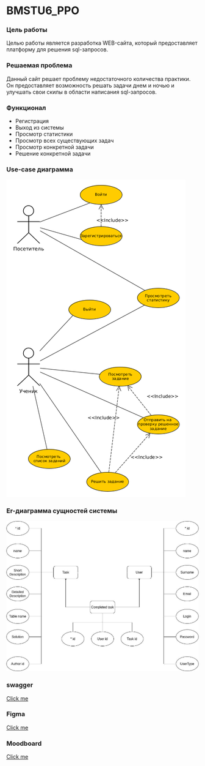 # BMSTU6_PPO

<!-- ![GitHub last commit](https://img.shields.io/github/last-commit/Sunshine-ki/BMSTU7_WEB?style=for-the-badge)

![GitHub repo size](https://img.shields.io/github/repo-size/Sunshine-ki/BMSTU7_WEB?style=for-the-badge)  -->

### Цель работы

<!-- Создать WEB-сайт для возможности улучшения навыков  построения запросов к базе данных.  -->
Целью работы является разработка WEB-сайта, который предоставляет платформу для решения sql-запросов.

### Решаемая проблема

Данный сайт решает проблему недостаточного количества практики. 
Он предоставляет возможность решать задачи днем и ночью и улучшать свои скилы в области написания sql-запросов. 

### Функционал 

* Регистрация
* Выход из системы
* Просмотр статистики
* Просмотр всех существующих задач
* Просмотр конкретной задачи
* Решение конкретной задачи

### Use-case диаграмма

![use_case](./docs/img/use-case.png)

### Er-диаграмма сущностей системы

![use_case](./docs/img/ER-diagram.jpeg)


### swagger


[Click me](https://app.swaggerhub.com/apis/Sunshine-ki/WEB/1.0.0)


### Figma

[Click me](https://www.figma.com/file/UCTIiw26m0M98zIjS76zjg/SE?node-id=0%3A1)


### Moodboard

[Click me](https://www.pinterest.ru/sukochevaalis/se-web/)
